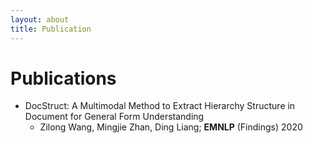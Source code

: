 ```yaml
---
layout: about
title: Publication
---
```


# Publications

* DocStruct: A Multimodal Method to Extract Hierarchy Structure in Document for General Form Understanding
  * Zilong Wang, Mingjie Zhan, Ding Liang; **EMNLP** (Findings) 2020
